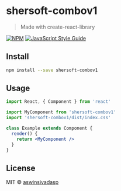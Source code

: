 # shersoft-combov1

> Made with create-react-library

[![NPM](https://img.shields.io/npm/v/shersoft-combov1.svg)](https://www.npmjs.com/package/shersoft-combov1) [![JavaScript Style Guide](https://img.shields.io/badge/code_style-standard-brightgreen.svg)](https://standardjs.com)

## Install

```bash
npm install --save shersoft-combov1
```

## Usage

```jsx
import React, { Component } from 'react'

import MyComponent from 'shersoft-combov1'
import 'shersoft-combov1/dist/index.css'

class Example extends Component {
  render() {
    return <MyComponent />
  }
}
```

## License

MIT © [aswinsivadasp](https://github.com/aswinsivadasp)
